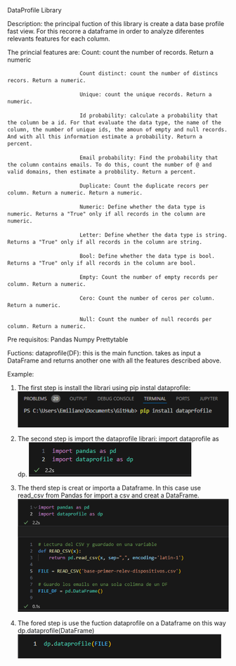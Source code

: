 DataProfile Library

Description: the principal fuction of this library is create a data base profile fast view. For this recorre a dataframe in order to analyze diferentes relevants features for each column. 

The princial features are:
                           Count: count the number of records. Return a numeric

                           Count distinct: count the number of distincs recors. Return a numeric.

                           Unique: count the unique records. Return a numeric.

                           Id probability: calculate a probability that the column be a id. For that evaluate the data type, the name of the column, the number of unique ids, the amoun of empty and null records. And with all this information estimate a probability. Return a percent.

                           Email probability: Find the probability that the column contains emails. To do this, count the number of @ and valid domains, then estimate a probbility. Return a percent.

                           Duplicate: Count the duplicate recors per column. Return a numeric. Return a numeric.

                           Numeric: Define whether the data type is numeric. Returns a "True" only if all records in the column are numeric.

                           Letter: Define whether the data type is string. Returns a "True" only if all records in the column are string.

                           Bool: Define whether the data type is bool. Returns a "True" only if all records in the column are bool.

                           Empty: Count the number of empty records per column. Return a numeric.

                           Cero: Count the number of ceros per column. Return a numeric.

                           Null: Count the number of null records per column. Return a numeric.

Pre requisitos:
               Pandas
               Numpy
               Prettytable
        
Fuctions:
         dataprofile(DF): this is the main function. takes as input a DataFrame and returns another one with all the features described above.


Example:

1) The first step is install the librari using pip instal dataprofile:
![alt text](image-2.png)

2) The second step is import the dataprofile librari: import dataprofile as dp.
![alt text](image-3.png)

3) The therd step is creat or importa a Dataframe. In this case use read_csv from Pandas for import a csv and creat a DataFrame.
![alt text](image-1.png)

4) The fored step is use the fuction dataprofile on a Dataframe on this way dp.dataprofile(DataFrame)
![alt text](image.png)
